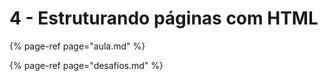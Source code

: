 # 4 - Estruturando páginas com HTML

{% page-ref page="aula.md" %}

{% page-ref page="desafios.md" %}

